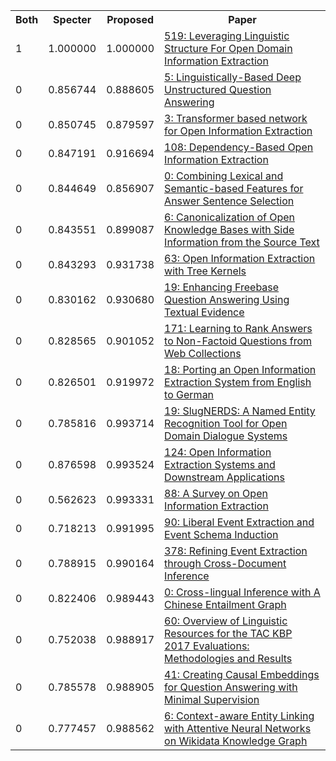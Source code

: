 <html><table><tr>
<th>Both</th>
<th>Specter</th>
<th>Proposed</th>
<th>Paper</th>
</tr>
<tr>
<td>1</td>
<td>1.000000</td>
<td>1.000000</td>
<td><a href="https://www.semanticscholar.org/paper/3171ec184b5fec0bc7b47356ad74d8598e858ddc">519: Leveraging Linguistic Structure For Open Domain Information Extraction</a></td>
</tr>
<tr>
<td>0</td>
<td>0.856744</td>
<td>0.888605</td>
<td><a href="https://www.semanticscholar.org/paper/f1bb3d2cc570a7d41044e509ba8eb937f84945b9">5: Linguistically-Based Deep Unstructured Question Answering</a></td>
</tr>
<tr>
<td>0</td>
<td>0.850745</td>
<td>0.879597</td>
<td><a href="https://www.semanticscholar.org/paper/af77121ea0b32d226b5044d2c46d10894e67ddd2">3: Transformer based network for Open Information Extraction</a></td>
</tr>
<tr>
<td>0</td>
<td>0.847191</td>
<td>0.916694</td>
<td><a href="https://www.semanticscholar.org/paper/916ac71109a4c59640ba2de167acab7276d33429">108: Dependency-Based Open Information Extraction</a></td>
</tr>
<tr>
<td>0</td>
<td>0.844649</td>
<td>0.856907</td>
<td><a href="https://www.semanticscholar.org/paper/4df8bc03bf4fea6e8d9471e7bc60f724b9a059cd">0: Combining Lexical and Semantic-based Features for Answer Sentence Selection</a></td>
</tr>
<tr>
<td>0</td>
<td>0.843551</td>
<td>0.899087</td>
<td><a href="https://www.semanticscholar.org/paper/6fc12f57cebed730734ac0c73520d33376c852c0">6: Canonicalization of Open Knowledge Bases with Side Information from the Source Text</a></td>
</tr>
<tr>
<td>0</td>
<td>0.843293</td>
<td>0.931738</td>
<td><a href="https://www.semanticscholar.org/paper/b04e3d829cec0d98224b73560b2bf27586523e48">63: Open Information Extraction with Tree Kernels</a></td>
</tr>
<tr>
<td>0</td>
<td>0.830162</td>
<td>0.930680</td>
<td><a href="https://www.semanticscholar.org/paper/00d7f652c4147163dbfd3aa60c97471e7afa4861">19: Enhancing Freebase Question Answering Using Textual Evidence</a></td>
</tr>
<tr>
<td>0</td>
<td>0.828565</td>
<td>0.901052</td>
<td><a href="https://www.semanticscholar.org/paper/92cae14408bea33feab87279f69ba6ad67ff5da7">171: Learning to Rank Answers to Non-Factoid Questions from Web Collections</a></td>
</tr>
<tr>
<td>0</td>
<td>0.826501</td>
<td>0.919972</td>
<td><a href="https://www.semanticscholar.org/paper/c9c27bb00f4135ac6db128e3478d705fbc16598e">18: Porting an Open Information Extraction System from English to German</a></td>
</tr>
<tr>
<td>0</td>
<td>0.785816</td>
<td>0.993714</td>
<td><a href="https://www.semanticscholar.org/paper/2d91ca6ce74fd4e1010a82d1884e9afed082bfe0">19: SlugNERDS: A Named Entity Recognition Tool for Open Domain Dialogue Systems</a></td>
</tr>
<tr>
<td>0</td>
<td>0.876598</td>
<td>0.993524</td>
<td><a href="https://www.semanticscholar.org/paper/5873b77b3d784d9e1ea7447ddcaaa5388f16a4d4">124: Open Information Extraction Systems and Downstream Applications</a></td>
</tr>
<tr>
<td>0</td>
<td>0.562623</td>
<td>0.993331</td>
<td><a href="https://www.semanticscholar.org/paper/78983b899635d796cd4cc06271b908c5d9d6984b">88: A Survey on Open Information Extraction</a></td>
</tr>
<tr>
<td>0</td>
<td>0.718213</td>
<td>0.991995</td>
<td><a href="https://www.semanticscholar.org/paper/56e0ec93d19c4e2796533ce1050c8639d45c40eb">90: Liberal Event Extraction and Event Schema Induction</a></td>
</tr>
<tr>
<td>0</td>
<td>0.788915</td>
<td>0.990164</td>
<td><a href="https://www.semanticscholar.org/paper/f98ebc10ce8c48020d21cca041de2a3346ce31d9">378: Refining Event Extraction through Cross-Document Inference</a></td>
</tr>
<tr>
<td>0</td>
<td>0.822406</td>
<td>0.989443</td>
<td><a href="https://www.semanticscholar.org/paper/74802563ff975565c4978a088d9e285434db3953">0: Cross-lingual Inference with A Chinese Entailment Graph</a></td>
</tr>
<tr>
<td>0</td>
<td>0.752038</td>
<td>0.988917</td>
<td><a href="https://www.semanticscholar.org/paper/50d06ea19d514e9d60347b3399214fe54949e64e">60: Overview of Linguistic Resources for the TAC KBP 2017 Evaluations: Methodologies and Results</a></td>
</tr>
<tr>
<td>0</td>
<td>0.785578</td>
<td>0.988905</td>
<td><a href="https://www.semanticscholar.org/paper/37118ec6f278a83e8d7fbb057d8ef840fc81f99f">41: Creating Causal Embeddings for Question Answering with Minimal Supervision</a></td>
</tr>
<tr>
<td>0</td>
<td>0.777457</td>
<td>0.988562</td>
<td><a href="https://www.semanticscholar.org/paper/be2f055c242df55416016663e3e1342172ca948c">6: Context-aware Entity Linking with Attentive Neural Networks on Wikidata Knowledge Graph</a></td>
</tr>
</table></html>
